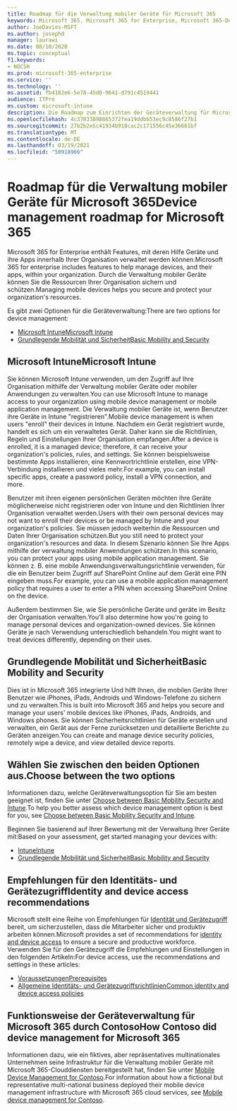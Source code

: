 ```yaml
---
title: Roadmap für die Verwaltung mobiler Geräte für Microsoft 365
keywords: Microsoft 365, Microsoft 365 for Enterprise, Microsoft 365-Dokumentation, Verwaltung mobiler Geräte, Intune
author: JoeDavies-MSFT
ms.author: josephd
manager: laurawi
ms.date: 08/10/2020
ms.topic: conceptual
f1.keywords:
- NOCSH
ms.prod: microsoft-365-enterprise
ms.service: ''
ms.technology: ''
ms.assetid: fb4182e6-5e78-45d0-9641-d791c4519441
audience: ITPro
ms.custom: microsoft-intune
description: Die Roadmap zum Einrichten der Geräteverwaltung für Microsoft 365.
ms.openlocfilehash: 4c37033898865372fea19ddbb53ec9c8586f27b1
ms.sourcegitcommit: 27b2b2e5c41934b918cac2c171556c45e36661bf
ms.translationtype: MT
ms.contentlocale: de-DE
ms.lasthandoff: 03/19/2021
ms.locfileid: "50918966"
---
```

# <a name="device-management-roadmap-for-microsoft-365"></a><span data-ttu-id="b1994-104">Roadmap für die Verwaltung mobiler Geräte für Microsoft 365</span><span class="sxs-lookup"><span data-stu-id="b1994-104">Device management roadmap for Microsoft 365</span></span>

<span data-ttu-id="b1994-105">Microsoft 365 for Enterprise enthält Features, mit deren Hilfe Geräte und ihre Apps innerhalb Ihrer Organisation verwaltet werden können.</span><span class="sxs-lookup"><span data-stu-id="b1994-105">Microsoft 365 for enterprise includes features to help manage devices, and their apps, within your organization.</span></span> <span data-ttu-id="b1994-106">Durch die Verwaltung mobiler Geräte können Sie die Ressourcen Ihrer Organisation sichern und schützen.</span><span class="sxs-lookup"><span data-stu-id="b1994-106">Managing mobile devices helps you secure and protect your organization's resources.</span></span>

<span data-ttu-id="b1994-107">Es gibt zwei Optionen für die Geräteverwaltung:</span><span class="sxs-lookup"><span data-stu-id="b1994-107">There are two options for device management:</span></span>

- [<span data-ttu-id="b1994-108">Microsoft Intune</span><span class="sxs-lookup"><span data-stu-id="b1994-108">Microsoft Intune</span></span>](#microsoft-intune)
- [<span data-ttu-id="b1994-109">Grundlegende Mobilität und Sicherheit</span><span class="sxs-lookup"><span data-stu-id="b1994-109">Basic Mobility and Security</span></span>](#basic-mobility-and-security)

## <a name="microsoft-intune"></a><span data-ttu-id="b1994-110">Microsoft Intune</span><span class="sxs-lookup"><span data-stu-id="b1994-110">Microsoft Intune</span></span>

<span data-ttu-id="b1994-111">Sie können Microsoft Intune verwenden, um den Zugriff auf Ihre Organisation mithilfe der Verwaltung mobiler Geräte oder mobiler Anwendungen zu verwalten.</span><span class="sxs-lookup"><span data-stu-id="b1994-111">You can use Microsoft Intune to manage access to your organization using mobile device management or mobile application management.</span></span> <span data-ttu-id="b1994-112">Die Verwaltung mobiler Geräte ist, wenn Benutzer ihre Geräte in Intune "registrieren".</span><span class="sxs-lookup"><span data-stu-id="b1994-112">Mobile device management is when users "enroll" their devices in Intune.</span></span> <span data-ttu-id="b1994-113">Nachdem ein Gerät registriert wurde, handelt es sich um ein verwaltetes Gerät. Daher kann sie die Richtlinien, Regeln und Einstellungen Ihrer Organisation empfangen.</span><span class="sxs-lookup"><span data-stu-id="b1994-113">After a device is enrolled, it is a managed device; therefore, it can receive your organization's  policies, rules, and settings.</span></span> <span data-ttu-id="b1994-114">Sie können beispielsweise bestimmte Apps installieren, eine Kennwortrichtlinie erstellen, eine VPN-Verbindung installieren und vieles mehr.</span><span class="sxs-lookup"><span data-stu-id="b1994-114">For example, you can install specific apps, create a password policy, install a VPN connection, and more.</span></span>

<span data-ttu-id="b1994-115">Benutzer mit ihren eigenen persönlichen Geräten möchten ihre Geräte möglicherweise nicht registrieren oder von Intune und den Richtlinien Ihrer Organisation verwaltet werden.</span><span class="sxs-lookup"><span data-stu-id="b1994-115">Users with their own personal devices may not want to enroll their devices or be managed by Intune and your organization's policies.</span></span> <span data-ttu-id="b1994-116">Sie müssen jedoch weiterhin die Ressourcen und Daten Ihrer Organisation schützen.</span><span class="sxs-lookup"><span data-stu-id="b1994-116">But you still need to protect your organization's resources and data.</span></span> <span data-ttu-id="b1994-117">In diesem Szenario können Sie Ihre Apps mithilfe der verwaltung mobiler Anwendungen schützen.</span><span class="sxs-lookup"><span data-stu-id="b1994-117">In this scenario, you can protect your apps using mobile application management.</span></span> <span data-ttu-id="b1994-118">Sie können z. B. eine mobile Anwendungsverwaltungsrichtlinie verwenden, für die ein Benutzer beim Zugriff auf SharePoint Online auf dem Gerät eine PIN eingeben muss.</span><span class="sxs-lookup"><span data-stu-id="b1994-118">For example, you can use a mobile application management policy that requires a user to enter a PIN when accessing SharePoint Online on the device.</span></span>

<span data-ttu-id="b1994-119">Außerdem bestimmen Sie, wie Sie persönliche Geräte und geräte im Besitz der Organisation verwalten.</span><span class="sxs-lookup"><span data-stu-id="b1994-119">You'll also determine how you're going to manage personal devices and organization-owned devices.</span></span> <span data-ttu-id="b1994-120">Sie können Geräte je nach Verwendung unterschiedlich behandeln.</span><span class="sxs-lookup"><span data-stu-id="b1994-120">You might want to treat devices differently, depending on their uses.</span></span>

## <a name="basic-mobility-and-security"></a><span data-ttu-id="b1994-121">Grundlegende Mobilität und Sicherheit</span><span class="sxs-lookup"><span data-stu-id="b1994-121">Basic Mobility and Security</span></span>

<span data-ttu-id="b1994-122">Dies ist in Microsoft 365 integrierte Und hilft Ihnen, die mobilen Geräte Ihrer Benutzer wie iPhones, iPads, Androids und Windows-Telefone zu sichern und zu verwalten.</span><span class="sxs-lookup"><span data-stu-id="b1994-122">This is built into Microsoft 365 and helps you secure and manage your users' mobile devices like iPhones, iPads, Androids, and Windows phones.</span></span> <span data-ttu-id="b1994-123">Sie können Sicherheitsrichtlinien für Geräte erstellen und verwalten, ein Gerät aus der Ferne zurücksetzen und detaillierte Berichte zu Geräten anzeigen.</span><span class="sxs-lookup"><span data-stu-id="b1994-123">You can create and manage device security policies, remotely wipe a device, and view detailed device reports.</span></span>

## <a name="choose-between-the-two-options"></a><span data-ttu-id="b1994-124">Wählen Sie zwischen den beiden Optionen aus.</span><span class="sxs-lookup"><span data-stu-id="b1994-124">Choose between the two options</span></span>

<span data-ttu-id="b1994-125">Informationen dazu, welche Geräteverwaltungsoption für Sie am besten geeignet ist, finden Sie unter [Choose between Basic Mobility Security and Intune](/office365/securitycompliance/choose-between-mdm-and-intune).</span><span class="sxs-lookup"><span data-stu-id="b1994-125">To help you better assess which device management option is best for you, see [Choose between Basic Mobility Security and Intune](/office365/securitycompliance/choose-between-mdm-and-intune).</span></span>

<span data-ttu-id="b1994-126">Beginnen Sie basierend auf Ihrer Bewertung mit der Verwaltung Ihrer Geräte mit:</span><span class="sxs-lookup"><span data-stu-id="b1994-126">Based on your assessment, get started managing your devices with:</span></span>

- [<span data-ttu-id="b1994-127">Intune</span><span class="sxs-lookup"><span data-stu-id="b1994-127">Intune</span></span>](/mem/intune/fundamentals/planning-guide)
- [<span data-ttu-id="b1994-128">Grundlegende Mobilität und Sicherheit</span><span class="sxs-lookup"><span data-stu-id="b1994-128">Basic Mobility and Security</span></span>](https://support.microsoft.com/office/set-up-basic-mobility-and-security-dd892318-bc44-4eb1-af00-9db5430be3cd)
 
## <a name="identity-and-device-access-recommendations"></a><span data-ttu-id="b1994-129">Empfehlungen für den Identitäts- und Gerätezugriff</span><span class="sxs-lookup"><span data-stu-id="b1994-129">Identity and device access recommendations</span></span>

<span data-ttu-id="b1994-130">Microsoft stellt eine Reihe von Empfehlungen für [Identität und Gerätezugriff](../security/office-365-security/microsoft-365-policies-configurations.md) bereit, um sicherzustellen, dass die Mitarbeiter sicher und produktiv arbeiten können.</span><span class="sxs-lookup"><span data-stu-id="b1994-130">Microsoft provides a set of recommendations for [identity and device access](../security/office-365-security/microsoft-365-policies-configurations.md) to ensure a secure and productive workforce.</span></span> <span data-ttu-id="b1994-131">Verwenden Sie für den Gerätezugriff die Empfehlungen und Einstellungen in den folgenden Artikeln:</span><span class="sxs-lookup"><span data-stu-id="b1994-131">For device access, use the recommendations and settings in these articles:</span></span>

- [<span data-ttu-id="b1994-132">Voraussetzungen</span><span class="sxs-lookup"><span data-stu-id="b1994-132">Prerequisites</span></span>](../security/office-365-security/identity-access-prerequisites.md)
- [<span data-ttu-id="b1994-133">Allgemeine Identitäts- und Gerätezugriffsrichtlinien</span><span class="sxs-lookup"><span data-stu-id="b1994-133">Common identity and device access policies</span></span>](../security/office-365-security/identity-access-policies.md)

## <a name="how-contoso-did-device-management-for-microsoft-365"></a><span data-ttu-id="b1994-134">Funktionsweise der Geräteverwaltung für Microsoft 365 durch Contoso</span><span class="sxs-lookup"><span data-stu-id="b1994-134">How Contoso did device management for Microsoft 365</span></span>

<span data-ttu-id="b1994-135">Informationen dazu, wie ein fiktives, aber repräsentatives multinationales Unternehmen seine Infrastruktur für die Verwaltung mobiler Geräte mit Microsoft 365-Clouddiensten bereitgestellt hat, finden Sie unter [Mobile Device Management for Contoso](contoso-mdm.md).</span><span class="sxs-lookup"><span data-stu-id="b1994-135">For information about how a fictional but representative multi-national business deployed their mobile device management infrastructure with Microsoft 365 cloud services, see [Mobile device management for Contoso](contoso-mdm.md).</span></span>